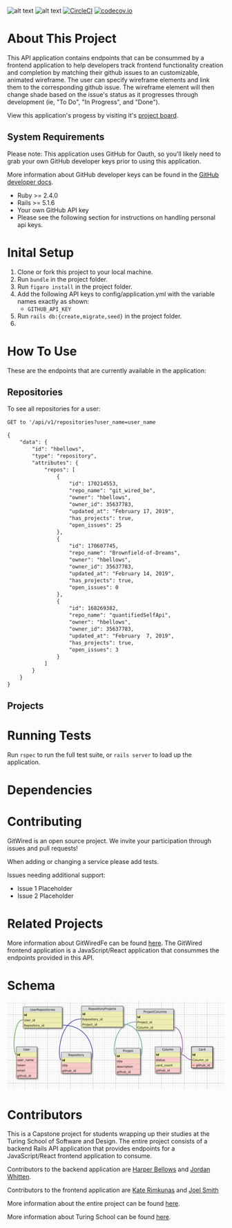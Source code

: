 ![alt text](https://img.shields.io/badge/ruby-2.4.0-red.svg "Ruby")
![alt text](https://img.shields.io/badge/rails-5.1.6-red.svg "Ruby on Rails")
[![CircleCI](https://circleci.com/gh/hbellows/git_wired_be/tree/master.svg?style=svg)](https://circleci.com/gh/hbellows/git_wired_be/tree/master)
[![codecov.io](https://codecov.io/gh/hbellows/rain_or_shine/branch/master/graph/badge.svg)](https://codecov.io/gh/hbellows/git_wired_be)
# About This Project
This API application contains endpoints that can be consummed by a frontend application to help developers track frontend functionality creation and completion by matching their github issues to an customizable, animated wireframe.  The user can specify wireframe elements and link them to the corresponding github issue.  The wireframe element will then change shade based on the issue's status as it progresses through development (ie, "To Do", "In Progress", and "Done").

View this application's progess by visiting it's [project board](https://github.com/hbellows/git_wired_be/projects/1).

## System Requirements
Please note: This application uses GitHub for Oauth, so you'll likely need to grab your own GitHub developer keys prior to using this application.

More information about GitHub developer keys can be found in the [GitHub developer docs](https://developer.github.com/v3/).

 - Ruby >= 2.4.0
 - Rails >= 5.1.6
 - Your own GitHub API key
 - Please see the following section for instructions on handling personal api keys.

# Inital Setup
1. Clone or fork this project to your local machine.
2. Run `bundle` in the project folder.
3. Run `figaro install` in the project folder.
4. Add the following API keys to config/application.yml with the variable names exactly as shown:
   - `GITHUB_API_KEY`
5. Run `rails db:{create,migrate,seed}` in the project folder.
6.

# How To Use 
These are the endpoints that are currently available in the application:

## Repositories

To see all repositories for a user: 
```
GET to '/api/v1/repositories?user_name=user_name
```
```
{
    "data": {
        "id": "hbellows",
        "type": "repository",
        "attributes": {
            "repos": [
                {
                    "id": 170214553,
                    "repo_name": "git_wired_be",
                    "owner": "hbellows",
                    "owner_id": 35637783,
                    "updated_at": "February 17, 2019",
                    "has_projects": true,
                    "open_issues": 25
                },
                {
                    "id": 170607745,
                    "repo_name": "Brownfield-of-Dreams",
                    "owner": "hbellows",
                    "owner_id": 35637783,
                    "updated_at": "February 14, 2019",
                    "has_projects": true,
                    "open_issues": 0
                },
                {
                    "id": 168269382,
                    "repo_name": "quantifiedSelfApi",
                    "owner": "hbellows",
                    "owner_id": 35637783,
                    "updated_at": "February  7, 2019",
                    "has_projects": true,
                    "open_issues": 3
                }
            ]
        }
    }
}
```
## Projects


# Running Tests
Run `rspec` to run the full test suite, or `rails server` to load up the application.
# Dependencies
# Contributing
GitWired is an open source project. We invite your participation through issues and pull requests! 

When adding or changing a service please add tests.

Issues needing additional support:
- Issue 1 Placeholder
- Issue 2 Placeholder

# Related Projects

More information about GitWiredFe can be found [here](https://github.com/JoelSmith123/git_wired_fe).
The GitWired frontend application is a JavaScript/React application that consummes the endpoints provided in this API.  

# Schema
![Schema](Schema.png)

# Contributors
This is a Capstone project for students wrapping up their studies at the Turing School of Software and Design.  The entire project consists of a backend Rails API application that provides endpoints for a JavaScript/React frontend application to consume.

Contributors to the backend application are [Harper Bellows](@hbellows) and [Jordan Whitten](@jordanwa1947).

Contributors to the frontend application are [Kate Rimkunas](@kate-v2) and [Joel Smith](@joelsmith123)

More information about the entire project can be found [here](http://backend.turing.io/module4/projects/cross_pollination/cross_pollination_spec).

More information about Turing School can be found [here](https://turing.io/).
